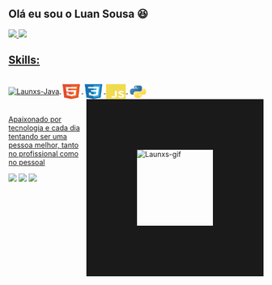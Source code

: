 
## Olá eu sou o Luan Sousa 😆

<div>
  <a href="https://github.com/Launxs">
  <img height="180em" src="https://github-readme-stats.vercel.app/api?username=Launxs&show_icons=true&theme=radical&include_all_commits=true&count_private=true"/> 
  <img height="180em" src="https://github-readme-stats.vercel.app/api/top-langs/?username=Launxs&layout=compact&langs_count=7&theme=radical"/>
</div>
    
## Skills:

</div>
  <div style="display: inline_block"><br>
  <img align="center" alt="Launxs-Java" height="30" width="40" src="https://cdn.jsdelivr.net/gh/devicons/devicon/icons/java/java-original.svg" />
  <img align="center" alt="Launxs-HTML" height="30" width="40" src="https://raw.githubusercontent.com/devicons/devicon/master/icons/html5/html5-original.svg">
  <img align="center" alt="Launxs-CSS" height="30" width="40" src="https://raw.githubusercontent.com/devicons/devicon/master/icons/css3/css3-original.svg">
  <img align="center" alt="Launxs-Js" height="30" width="40" src="https://raw.githubusercontent.com/devicons/devicon/master/icons/javascript/javascript-plain.svg">
  <img align="center" alt="launxs-Python" height="30" width="40" src="https://raw.githubusercontent.com/devicons/devicon/master/icons/python/python-original.svg">
    <img align="right" alt="Launxs-gif" src="https://i.picasion.com/pic92/a1c9a62f1ac0b1261b73a3386490840d.gif" width="150" height="150" border="100" />

</div><br/>

Apaixonado por tecnologia e cada dia tentando ser uma pessoa melhor, tanto no profissional como no pessoal


<div> 
  <a href="https://instagram.com/launxs" target="_blank"><img src="https://img.shields.io/badge/-Instagram-%23E4405F?style=for-the-badge&logo=instagram&logoColor=white" target="_blank"></a>
  <a href = "mailto:luan19472@gmail.com"><img src="https://img.shields.io/badge/-Gmail-%23333?style=for-the-badge&logo=gmail&logoColor=white" target="_blank"></a>
  <a href="https://discord.gg/754039476568981584" target="_blank"><img src="https://img.shields.io/badge/Discord-7289DA?style=for-the-badge&logo=discord&logoColor=white" target="_blank"></a> 
</div>
